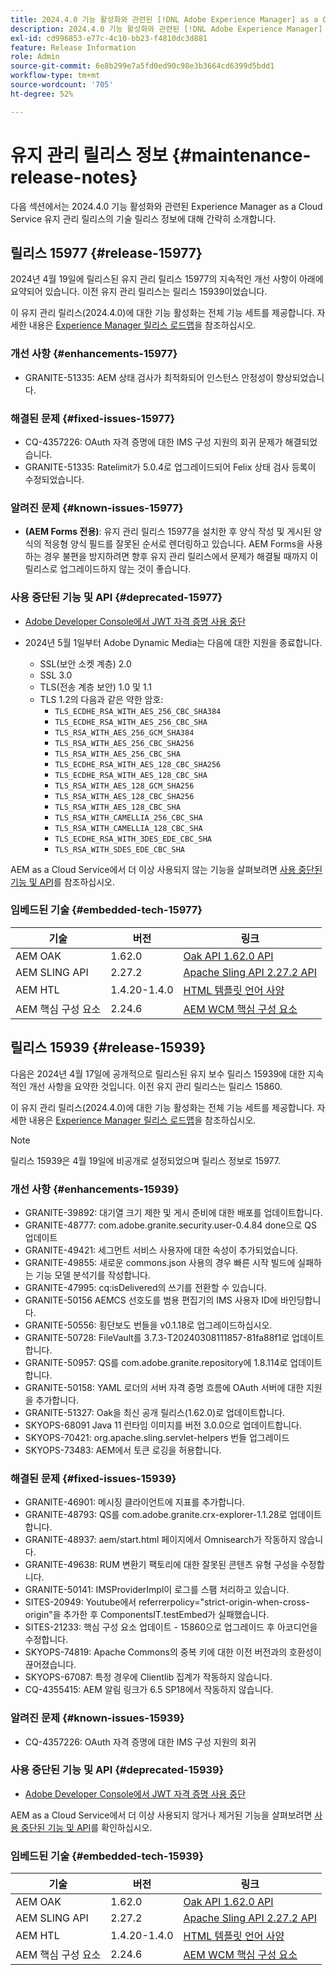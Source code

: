 ```yaml
---
title: 2024.4.0 기능 활성화와 관련된 [!DNL Adobe Experience Manager] as a Cloud Service의 유지 관리 릴리스 정보입니다.
description: 2024.4.0 기능 활성화와 관련된 [!DNL Adobe Experience Manager] as a Cloud Service의 유지 관리 릴리스 정보입니다.
exl-id: cd996853-e77c-4c10-bb23-f4810dc3d881
feature: Release Information
role: Admin
source-git-commit: 6e8b299e7a5fd0ed90c98e3b3664cd6399d5bdd1
workflow-type: tm+mt
source-wordcount: '705'
ht-degree: 52%

---
```


# 유지 관리 릴리스 정보 {#maintenance-release-notes}

다음 섹션에서는 2024.4.0 기능 활성화와 관련된 Experience Manager as a Cloud Service 유지 관리 릴리스의 기술 릴리스 정보에 대해 간략히 소개합니다.

## 릴리스 15977 {#release-15977}

2024년 4월 19일에 릴리스된 유지 관리 릴리스 15977의 지속적인 개선 사항이 아래에 요약되어 있습니다. 이전 유지 관리 릴리스는 릴리스 15939이었습니다.

이 유지 관리 릴리스(2024.4.0)에 대한 기능 활성화는 전체 기능 세트를 제공합니다. 자세한 내용은 [Experience Manager 릴리스 로드맵](https://experienceleague.adobe.com/docs/experience-manager-release-information/aem-release-updates/update-releases-roadmap.html)을 참조하십시오.

### 개선 사항 {#enhancements-15977}

* GRANITE-51335: AEM 상태 검사가 최적화되어 인스턴스 안정성이 향상되었습니다.

### 해결된 문제 {#fixed-issues-15977}

* CQ-4357226: OAuth 자격 증명에 대한 IMS 구성 지원의 회귀 문제가 해결되었습니다.
* GRANITE-51335: Ratelimit가 5.0.4로 업그레이드되어 Felix 상태 검사 등록이 수정되었습니다.

### 알려진 문제 {#known-issues-15977}

* **(AEM Forms 전용)**: 유지 관리 릴리스 15977을 설치한 후 양식 작성 및 게시된 양식의 적응형 양식 필드를 잘못된 순서로 렌더링하고 있습니다. AEM Forms을 사용하는 경우 불편을 방지하려면 향후 유지 관리 릴리스에서 문제가 해결될 때까지 이 릴리스로 업그레이드하지 않는 것이 좋습니다.

### 사용 중단된 기능 및 API {#deprecated-15977}

* [Adobe Developer Console에서 JWT 자격 증명 사용 중단](/help/security/jwt-credentials-deprecation-in-adobe-developer-console.md)

* 2024년 5월 1일부터 Adobe Dynamic Media는 다음에 대한 지원을 종료합니다.

   * SSL(보안 소켓 계층) 2.0
   * SSL 3.0
   * TLS(전송 계층 보안) 1.0 및 1.1
   * TLS 1.2의 다음과 같은 약한 암호:
      * `TLS_ECDHE_RSA_WITH_AES_256_CBC_SHA384`
      * `TLS_ECDHE_RSA_WITH_AES_256_CBC_SHA`
      * `TLS_RSA_WITH_AES_256_GCM_SHA384`
      * `TLS_RSA_WITH_AES_256_CBC_SHA256`
      * `TLS_RSA_WITH_AES_256_CBC_SHA`
      * `TLS_ECDHE_RSA_WITH_AES_128_CBC_SHA256`
      * `TLS_ECDHE_RSA_WITH_AES_128_CBC_SHA`
      * `TLS_RSA_WITH_AES_128_GCM_SHA256`
      * `TLS_RSA_WITH_AES_128_CBC_SHA256`
      * `TLS_RSA_WITH_AES_128_CBC_SHA`
      * `TLS_RSA_WITH_CAMELLIA_256_CBC_SHA`
      * `TLS_RSA_WITH_CAMELLIA_128_CBC_SHA`
      * `TLS_ECDHE_RSA_WITH_3DES_EDE_CBC_SHA`
      * `TLS_RSA_WITH_SDES_EDE_CBC_SHA`

AEM as a Cloud Service에서 더 이상 사용되지 않는 기능을 살펴보려면 [사용 중단된 기능 및 API](/help/release-notes/deprecated-removed-features.md)를 참조하십시오.

### 임베드된 기술 {#embedded-tech-15977}

| 기술 | 버전 | 링크 |
|---|---|---|
| AEM OAK | 1.62.0 | [Oak API 1.62.0 API](https://www.javadoc.io/doc/org.apache.jackrabbit/oak-api/1.62.0/index.html) |
| AEM SLING API | 2.27.2 | [Apache Sling API 2.27.2 API](https://www.javadoc.io/doc/org.apache.sling/org.apache.sling.api/latest/index.html) |
| AEM HTL | 1.4.20-1.4.0 | [HTML 템플릿 언어 사양](https://github.com/adobe/htl-spec) |
| AEM 핵심 구성 요소 | 2.24.6 | [AEM WCM 핵심 구성 요소](https://github.com/adobe/aem-core-wcm-components) |

## 릴리스 15939 {#release-15939}

다음은 2024년 4월 17일에 공개적으로 릴리스된 유지 보수 릴리스 15939에 대한 지속적인 개선 사항을 요약한 것입니다. 이전 유지 관리 릴리스는 릴리스 15860.

이 유지 관리 릴리스(2024.4.0)에 대한 기능 활성화는 전체 기능 세트를 제공합니다. 자세한 내용은 [Experience Manager 릴리스 로드맵](https://experienceleague.adobe.com/docs/experience-manager-release-information/aem-release-updates/update-releases-roadmap.html)을 참조하십시오.

>[!NOTE]
>
>릴리스 15939은 4월 19일에 비공개로 설정되었으며 릴리스 정보로 15977.

### 개선 사항 {#enhancements-15939}

* GRANITE-39892: 대기열 크기 제한 및 게시 준비에 대한 배포를 업데이트합니다.
* GRANITE-48777: com.adobe.granite.security.user-0.4.84 done으로 QS 업데이트
* GRANITE-49421: 세그먼트 서비스 사용자에 대한 속성이 추가되었습니다.
* GRANITE-49855: 새로운 commons.json 사용의 경우 빠른 시작 빌드에 실패하는 기능 모델 분석기를 작성합니다.
* GRANITE-47995: cq:isDelivered의 쓰기를 전환할 수 있습니다.
* GRANITE-50156 AEMCS 선호도를 범용 편집기의 IMS 사용자 ID에 바인딩합니다.
* GRANITE-50556: 횡단보도 번들을 v0.1.18로 업그레이드하십시오.
* GRANITE-50728: FileVault를 3.7.3-T20240308111857-81fa88f1로 업데이트합니다.
* GRANITE-50957: QS를 com.adobe.granite.repository에 1.8.114로 업데이트합니다.
* GRANITE-50158: YAML 로더의 서버 자격 증명 흐름에 OAuth 서버에 대한 지원을 추가합니다.
* GRANITE-51327: Oak을 최신 공개 릴리스(1.62.0)로 업데이트합니다.
* SKYOPS-68091 Java 11 런타임 이미지를 버전 3.0.0으로 업데이트합니다.
* SKYOPS-70421: org.apache.sling.servlet-helpers 번들 업그레이드
* SKYOPS-73483: AEM에서 토큰 로깅을 허용합니다.

### 해결된 문제 {#fixed-issues-15939}

* GRANITE-46901: 메시징 클라이언트에 지표를 추가합니다.
* GRANITE-48793: QS를 com.adobe.granite.crx-explorer-1.1.28로 업데이트합니다.
* GRANITE-48937: aem/start.html 페이지에서 Omnisearch가 작동하지 않습니다.
* GRANITE-49638: RUM 변환기 팩토리에 대한 잘못된 콘텐츠 유형 구성을 수정합니다.
* GRANITE-50141: IMSProviderImpl이 로그를 스팸 처리하고 있습니다.
* SITES-20949: Youtube에서 referrerpolicy=&quot;strict-origin-when-cross-origin&quot;을 추가한 후 ComponentsIT.testEmbed가 실패했습니다.
* SITES-21233: 핵심 구성 요소 업데이트 - 15860으로 업그레이드 후 아코디언을 수정합니다.
* SKYOPS-74819: Apache Commons의 중복 키에 대한 이전 버전과의 호환성이 끊어졌습니다.
* SKYOPS-67087: 특정 경우에 Clientlib 집계가 작동하지 않습니다.
* CQ-4355415: AEM 알림 링크가 6.5 SP18에서 작동하지 않습니다.

### 알려진 문제 {#known-issues-15939}

* CQ-4357226: OAuth 자격 증명에 대한 IMS 구성 지원의 회귀

### 사용 중단된 기능 및 API {#deprecated-15939}

* [Adobe Developer Console에서 JWT 자격 증명 사용 중단](/help/security/jwt-credentials-deprecation-in-adobe-developer-console.md)

AEM as a Cloud Service에서 더 이상 사용되지 않거나 제거된 기능을 살펴보려면 [사용 중단된 기능 및 API](/help/release-notes/deprecated-removed-features.md)를 확인하십시오.

### 임베드된 기술 {#embedded-tech-15939}

| 기술 | 버전 | 링크 |
|---|---|---|
| AEM OAK | 1.62.0 | [Oak API 1.62.0 API](https://www.javadoc.io/doc/org.apache.jackrabbit/oak-api/1.62.0/index.html) |
| AEM SLING API | 2.27.2 | [Apache Sling API 2.27.2 API](https://www.javadoc.io/doc/org.apache.sling/org.apache.sling.api/latest/index.html) |
| AEM HTL | 1.4.20-1.4.0 | [HTML 템플릿 언어 사양](https://github.com/adobe/htl-spec) |
| AEM 핵심 구성 요소 | 2.24.6 | [AEM WCM 핵심 구성 요소](https://github.com/adobe/aem-core-wcm-components) |
